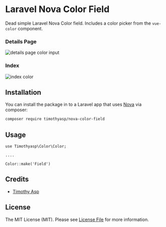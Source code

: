 # Laravel Nova Color Field

Dead simple Laravel Nova Color field.  Includes a color picker from the `vue-color` component.

### Details Page

![details page color input](https://cdn-pro.dprcdn.net/files/acc_465612/jI2x1G)

### Index 

![index color](https://cdn-pro.dprcdn.net/files/acc_465612/VnWbt5)

## Installation

You can install the package in to a Laravel app that uses [Nova](https://nova.laravel.com) via composer:

```bash
composer require timothyasp/nova-color-field
```

## Usage

```
use Timothyasp\Color\Color;

....

Color::make('Field')
```

## Credits

- [Timothy Asp](https://github.com/timothyasp)

## License

The MIT License (MIT). Please see [License File](LICENSE.md) for more information.
